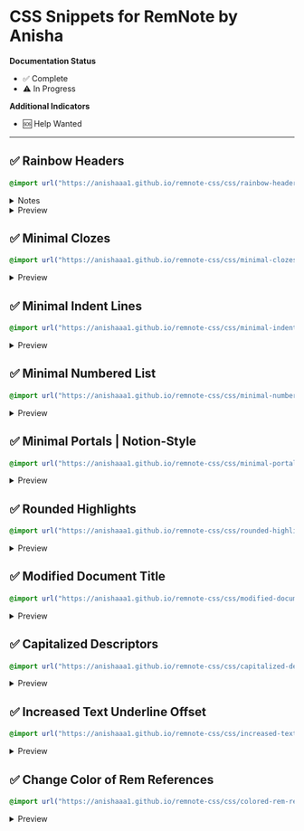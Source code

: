 # CSS Snippets for RemNote by Anisha

**Documentation Status**
* ✅ Complete
* ⚠️ In Progress

**Additional Indicators**
* 🆘 Help Wanted

---

<!-- Rainbow Headers -->
## ✅ Rainbow Headers
```css
@import url("https://anishaaa1.github.io/remnote-css/css/rainbow-headers.css");
```

<details>
<summary>Notes</summary>

* Create these tags:
  * `H4` for Header 4
  * `H5` for Header 5
  * `H6` for Header 6

> ❗️Important as they are not native headers unlike Header 1, Header 2, and Header 3.

</details>

<details>
<summary>Preview</summary>
<br>
<img src="images/rainbow-headers.png">
</details>

<!-- Minimal Clozes -->
## ✅ Minimal Clozes
```css
@import url("https://anishaaa1.github.io/remnote-css/css/minimal-clozes.css");
```

<details>
<summary>Preview</summary>
<br>
<img src="images/minimal-clozes.gif">
</details>

<!-- Minimal Indent Lines -->
## ✅ Minimal Indent Lines
```css
@import url("https://anishaaa1.github.io/remnote-css/css/minimal-indent-lines.css");
```

<details>
<summary>Preview</summary>
<br>
<img src="images/minimal-indent-lines.png">
</details>

<!-- Minimal Numbered List -->
## ✅ Minimal Numbered List
```css
@import url("https://anishaaa1.github.io/remnote-css/css/minimal-numbered-list.css");
```

<details>
<summary>Preview</summary>
<br>
<img src="images/minimal-numbered-list.png">
</details>

<!-- Minimal Portals | Notion-Style -->
## ✅ Minimal Portals | Notion-Style
```css
@import url("https://anishaaa1.github.io/remnote-css/css/minimal-portals.css");
```

<details>
<summary>Preview</summary>
<br>
<img src="images/minimal-portals.gif">
</details>

<!-- Rounded Highlights -->
## ✅ Rounded Highlights
```css
@import url("https://anishaaa1.github.io/remnote-css/css/rounded-highlights.css");
```

<details>
<summary>Preview</summary>
<br>
<img src="images/rounded-highlights.png">
</details>

<!-- Modified Document Title -->
## ✅ Modified Document Title
```css
@import url("https://anishaaa1.github.io/remnote-css/css/modified-document-title.css");
```
<details>
<summary>Preview</summary>
<br>
<img src="images/modified-document-title.png">
</details>

<!-- Capitalized Descriptors -->
## ✅ Capitalized Descriptors
```css
@import url("https://anishaaa1.github.io/remnote-css/css/capitalized-descriptors.css");
```

<details>
<summary>Preview</summary>
<br>
<img src="images/capitalized-descriptors.png">
</details>

<!-- Increased Text Underline Offset -->
## ✅ Increased Text Underline Offset
```css
@import url("https://anishaaa1.github.io/remnote-css/css/increased-text-underline-offset.css");
```

<details>
<summary>Preview</summary>
<br>
<img src="images/increased-text-underline-offset.png">
</details>

<!-- Change Color of Rem References -->
## ✅ Change Color of Rem References
```css
@import url("https://anishaaa1.github.io/remnote-css/css/colored-rem-references.css");
```

<details>
<summary>Preview</summary>
<br>
<img src="images/rem-references-purple.png">
</details>
